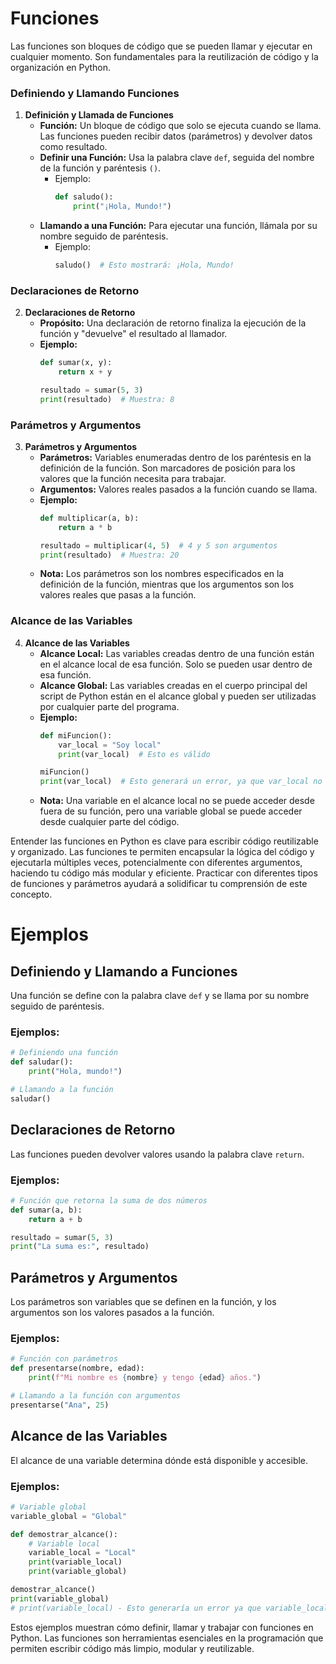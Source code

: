 
# Funciones
Las funciones son bloques de código que se pueden llamar y ejecutar en cualquier momento. Son fundamentales para la reutilización de código y la organización en Python.

### Definiendo y Llamando Funciones
1. **Definición y Llamada de Funciones**
   - **Función:** Un bloque de código que solo se ejecuta cuando se llama. Las funciones pueden recibir datos (parámetros) y devolver datos como resultado.
   - **Definir una Función:** Usa la palabra clave `def`, seguida del nombre de la función y paréntesis `()`.
     - Ejemplo:
       ```python
       def saludo():
           print("¡Hola, Mundo!")
       ```
   - **Llamando a una Función:** Para ejecutar una función, llámala por su nombre seguido de paréntesis.
     - Ejemplo:
       ```python
       saludo()  # Esto mostrará: ¡Hola, Mundo!
       ```

### Declaraciones de Retorno
2. **Declaraciones de Retorno**
   - **Propósito:** Una declaración de retorno finaliza la ejecución de la función y "devuelve" el resultado al llamador.
   - **Ejemplo:**
     ```python
     def sumar(x, y):
         return x + y

     resultado = sumar(5, 3)
     print(resultado)  # Muestra: 8
     ```

### Parámetros y Argumentos
3. **Parámetros y Argumentos**
   - **Parámetros:** Variables enumeradas dentro de los paréntesis en la definición de la función. Son marcadores de posición para los valores que la función necesita para trabajar.
   - **Argumentos:** Valores reales pasados a la función cuando se llama.
   - **Ejemplo:**
     ```python
     def multiplicar(a, b):
         return a * b

     resultado = multiplicar(4, 5)  # 4 y 5 son argumentos
     print(resultado)  # Muestra: 20
     ```
   - **Nota:** Los parámetros son los nombres especificados en la definición de la función, mientras que los argumentos son los valores reales que pasas a la función.

### Alcance de las Variables
4. **Alcance de las Variables**
   - **Alcance Local:** Las variables creadas dentro de una función están en el alcance local de esa función. Solo se pueden usar dentro de esa función.
   - **Alcance Global:** Las variables creadas en el cuerpo principal del script de Python están en el alcance global y pueden ser utilizadas por cualquier parte del programa.
   - **Ejemplo:**
     ```python
     def miFuncion():
         var_local = "Soy local"
         print(var_local)  # Esto es válido

     miFuncion()
     print(var_local)  # Esto generará un error, ya que var_local no es accesible fuera de miFuncion
     ```
   - **Nota:** Una variable en el alcance local no se puede acceder desde fuera de su función, pero una variable global se puede acceder desde cualquier parte del código.

Entender las funciones en Python es clave para escribir código reutilizable y organizado. Las funciones te permiten encapsular la lógica del código y ejecutarla múltiples veces, potencialmente con diferentes argumentos, haciendo tu código más modular y eficiente. Practicar con diferentes tipos de funciones y parámetros ayudará a solidificar tu comprensión de este concepto.

# Ejemplos

## Definiendo y Llamando a Funciones

Una función se define con la palabra clave `def` y se llama por su nombre seguido de paréntesis.

### Ejemplos:

```python
# Definiendo una función
def saludar():
    print("Hola, mundo!")

# Llamando a la función
saludar()
```

## Declaraciones de Retorno

Las funciones pueden devolver valores usando la palabra clave `return`.

### Ejemplos:

```python
# Función que retorna la suma de dos números
def sumar(a, b):
    return a + b

resultado = sumar(5, 3)
print("La suma es:", resultado)
```

## Parámetros y Argumentos

Los parámetros son variables que se definen en la función, y los argumentos son los valores pasados a la función.

### Ejemplos:

```python
# Función con parámetros
def presentarse(nombre, edad):
    print(f"Mi nombre es {nombre} y tengo {edad} años.")

# Llamando a la función con argumentos
presentarse("Ana", 25)
```

## Alcance de las Variables

El alcance de una variable determina dónde está disponible y accesible.

### Ejemplos:

```python
# Variable global
variable_global = "Global"

def demostrar_alcance():
    # Variable local
    variable_local = "Local"
    print(variable_local)
    print(variable_global)

demostrar_alcance()
print(variable_global)
# print(variable_local) - Esto generaría un error ya que variable_local es local a la función
```

Estos ejemplos muestran cómo definir, llamar y trabajar con funciones en Python. Las funciones son herramientas esenciales en la programación que permiten escribir código más limpio, modular y reutilizable.
